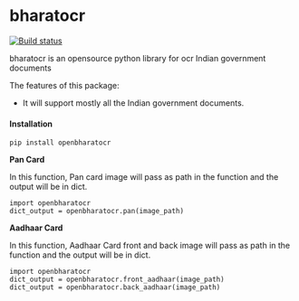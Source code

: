 # bharatocr
[![Build status](https://github.com/essentiasoftserv/openbharatocr/actions/workflows/main.yml/badge.svg)](https://github.com/essentiasoftserv/openbharatocr/actions/workflows/main.yml)

bharatocr is an opensource python library for ocr Indian government documents 

The features of this package:
- It will support mostly all the Indian government documents.  


#### Installation


```
pip install openbharatocr
```


**Pan Card**

In this function, Pan card image will pass as path in the function and the output will be in dict.

```
import openbharatocr 
dict_output = openbharatocr.pan(image_path)
```


**Aadhaar Card**

In this function, Aadhaar Card front and back image will pass as path in the function and the output will be in dict.

```
import openbharatocr 
dict_output = openbharatocr.front_aadhaar(image_path)
dict_output = openbharatocr.back_aadhaar(image_path)
```
